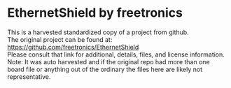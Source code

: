 
# EthernetShield by freetronics  
This is a harvested standardized copy of a project from github.  
The original project can be found at:  
https://github.com/freetronics/EthernetShield  
Please consult that link for additional, details, files, and license information.  
Note: It was auto harvested and if the original repo had more than one board file or anything out of the ordinary the files here are likely not representative.  
    